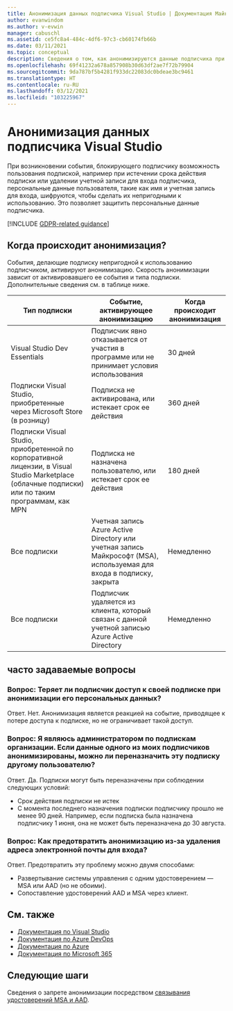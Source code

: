 ```yaml
---
title: Анонимизация данных подписчика Visual Studio | Документация Майкрософт
author: evanwindom
ms.author: v-evwin
manager: cabuschl
ms.assetid: ce5fc8a4-484c-4df6-97c3-cb60174fb66b
ms.date: 03/11/2021
ms.topic: conceptual
description: Сведения о том, как анонимизируются данные подписчика при потере доступа к подпискам.
ms.openlocfilehash: 69f41232a678a857908b30d63df2ae7f72b79904
ms.sourcegitcommit: 9da787bf5b4281f933dc22083dc0bdeae3bc9461
ms.translationtype: HT
ms.contentlocale: ru-RU
ms.lasthandoff: 03/12/2021
ms.locfileid: "103225967"
---
```

# <a name="anonymization-of-visual-studio-subscriber-information"></a>Анонимизация данных подписчика Visual Studio
При возникновении события, блокирующего подписчику возможность пользования подпиской, например при истечении срока действия подписки или удалении учетной записи для входа подписчика, персональные данные пользователя, такие как имя и учетная запись для входа, шифруются, чтобы сделать их непригодными к использованию.  Это позволяет защитить персональные данные подписчика.

[!INCLUDE [GDPR-related guidance](includes/gdpr-intro-sentence.md)]

## <a name="when-does-anonymization-occur"></a>Когда происходит анонимизация?
События, делающие подписку непригодной к использованию подписчиком, активируют анонимизацию.  Скорость анонимизации зависит от активировавшего ее события и типа подписки. Дополнительные сведения см. в таблице ниже.

| Тип подписки                                                                                                                       | Событие, активирующее анонимизацию                                                                                                     | Когда происходит анонимизация |
|-----------------------------------------------------------------------------------------------------------------------------------------|------------------------------------------------------------------------------------------------------------|---------------------------|
| Visual Studio Dev Essentials                                                                                                            | Подписчик явно отказывается от участия в программе или не принимает условия использования                                    | 30 дней               |
| Подписки Visual Studio, приобретенные через Microsoft Store (в розницу)                                                                      | Подписка не активирована, или истекает срок ее действия                                                                   | 360 дней                  |
| Подписки Visual Studio, приобретенной по корпоративной лицензии, в Visual Studio Marketplace (облачные подписки) или по таким программам, как MPN | Подписка не назначена пользователю, или истекает срок ее действия                                                          | 180 дней                  |
| Все подписки                                                                                                                       | Учетная запись Azure Active Directory или учетная запись Майкрософт (MSA), используемая для входа в подписку, закрыта | Немедленно               |
| Все подписки                                                                                                                       | Подписчик удаляется из клиента, который связан с данной учетной записью Azure Active Directory                                | Немедленно               |

## <a name="faq"></a>часто задаваемые вопросы
### <a name="q--does-the-anonymization-of-the-subscribers-personal-information-cause-them-to-lose-access-to-the-subscription"></a>Вопрос:  Теряет ли подписчик доступ к своей подписке при анонимизации его персональных данных?
Ответ.  Нет.  Анонимизация является реакцией на событие, приводящее к потере доступа к подписке, но не ограничивает такой доступ.

### <a name="q--im-an-admin-for-my-organizations-subscriptions--if-one-of-my-subscribers-information-is-anonymized-can-that-subscription-be-reassigned-to-another-user"></a>Вопрос:  Я являюсь администратором по подпискам организации.  Если данные одного из моих подписчиков анонимизированы, можно ли переназначить эту подписку другому пользователю?
Ответ.  Да.  Подписки могут быть переназначены при соблюдении следующих условий:
- Срок действия подписки не истек
- С момента последнего назначения подписки подписчику прошло не менее 90 дней.  Например, если подписка была назначена подписчику 1 июня, она не может быть переназначена до 30 августа.

### <a name="q-how-can-i-prevent-anonymization-caused-by-deleting-a-sign-in-email-address"></a>Вопрос: Как предотвратить анонимизацию из-за удаления адреса электронной почты для входа?
Ответ.  Предотвратить эту проблему можно двумя способами:
- Развертывание системы управления с одним удостоверением — MSA или AAD (но не обоими).  
- Сопоставление удостоверений AAD и MSA через клиент. 

## <a name="see-also"></a>См. также
- [Документация по Visual Studio](/visualstudio/)
- [Документация по Azure DevOps](/azure/devops/)
- [Документация по Azure](/azure/)
- [Документация по Microsoft 365](/microsoft-365/)

## <a name="next-steps"></a>Следующие шаги
Сведения о запрете анонимизации посредством [связывания удостоверений MSA и AAD](/azure/active-directory/b2b/add-users-administrator).